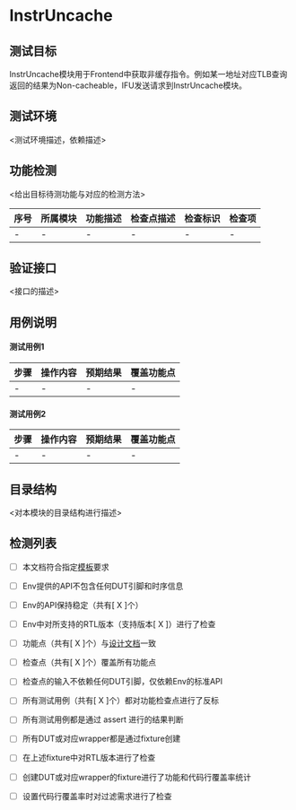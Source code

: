 # InstrUncache

## 测试目标

InstrUncache模块用于Frontend中获取非缓存指令。例如某一地址对应TLB查询返回的结果为Non-cacheable，IFU发送请求到InstrUncache模块。


## 测试环境

<测试环境描述，依赖描述>

## 功能检测

<给出目标待测功能与对应的检测方法>

|序号|所属模块|功能描述|检查点描述|检查标识|检查项|
|-|-|-|-|-|-|
|-|-|-|-|-|-|


## 验证接口

<接口的描述>


## 用例说明

#### 测试用例1

|步骤|操作内容|预期结果|覆盖功能点|
|-|-|-|-|
|-|-|-|-|

#### 测试用例2

|步骤|操作内容|预期结果|覆盖功能点|
|-|-|-|-|
|-|-|-|-|


## 目录结构

<对本模块的目录结构进行描述>


## 检测列表


- [ ] 本文档符合指定[模板]()要求
- [ ] Env提供的API不包含任何DUT引脚和时序信息
- [ ] Env的API保持稳定（共有[ X ]个）
- [ ] Env中对所支持的RTL版本（支持版本[ X ]）进行了检查
- [ ] 功能点（共有[ X ]个）与[设计文档]()一致
- [ ] 检查点（共有[ X ]个）覆盖所有功能点
- [ ] 检查点的输入不依赖任何DUT引脚，仅依赖Env的标准API
- [ ] 所有测试用例（共有[ X ]个）都对功能检查点进行了反标
- [ ] 所有测试用例都是通过 assert 进行的结果判断
- [ ] 所有DUT或对应wrapper都是通过fixture创建
- [ ] 在上述fixture中对RTL版本进行了检查
- [ ] 创建DUT或对应wrapper的fixture进行了功能和代码行覆盖率统计
- [ ] 设置代码行覆盖率时对过滤需求进行了检查

